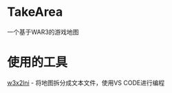 # TakeArea
一个基于WAR3的游戏地图

# 使用的工具
<a href="https://github.com/sumneko/w3x2lni">w3x2lni</a> - 将地图拆分成文本文件，使用VS CODE进行编程